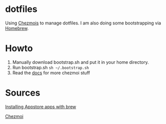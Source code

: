# dotfiles
Using [Chezmois](https://www.chezmoi.io/) to manage dotfiles. I am also doing some bootstrapping via [Homebrew](https://brew.sh/).

# Howto
1. Manually download bootstrap.sh and put it in your home directory.
1. Run bootstrap.sh `sh ~/.bootstrap.sh`
1. Read the [docs](https://www.chezmoi.io/user-guide/command-overview/) for more chezmoi stuff

# Sources 
[Installing Appstore apps with brew](https://www.moncefbelyamani.com/how-to-install-xcode-with-homebrew/#how-to-install-xcode-with-homebrew)

[Chezmoi](https://www.chezmoi.io/)
